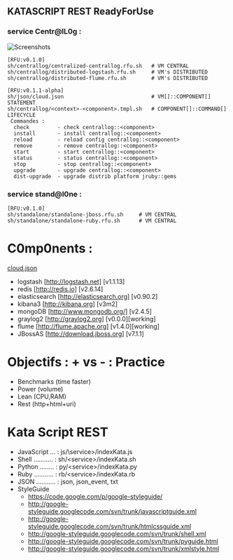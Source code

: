 ## KATASCRIPT REST ReadyForUse
### service Centr@lL0g :
  ![Screenshots](https://cacoo.com/diagrams/mTm79GTjCk8HGxsz-BE94C.png?t=1368912915182)
    
    [RFU:v0.1.0]
    sh/centrallog/centralized-centrallog.rfu.sh   # VM CENTRAL
    sh/centrallog/distributed-logstash.rfu.sh     # VM's DISTRIBUTED
    sh/centrallog/distributed-flume.rfu.sh        # VM's DISTRIBUTED
    
    [RFU:v0.1.1-alpha]
    sh/json/cloud.json                            # VM[]::COMPONENT[]       STATEMENT
    sh/centrallog/<context>-<component>.tmpl.sh   # COMPONENT[]::COMMAND[]  LIFECYCLE
     Commandes :
      check         - check centrallog::<component>
      install       - install centrallog::<component>
      reload        - reload config centrallog::<component>
      remove        - remove centrallog::<component>
      start         - start centrallog::<component>
      status        - status centrallog::<component>
      stop          - stop centrallog::<component>
      upgrade       - upgrade centrallog::<component>
      dist-upgrade  - upgrade distrib platform jruby::gems
  
### service stand@l0ne :
    
    [RFU:v0.1.0]
    sh/standalone/standalone-jboss.rfu.sh     # VM CENTRAL
    sh/standalone/standalone-ruby.rfu.sh      # VM CENTRAL

C0mp0nents :
==========================
  [cloud.json](https://github.com/Ardoise/KataScript/blob/master/sh/json/cloud.json)
  - logstash [http://logstash.net] [v1.1.13]
  - redis [http://redis.io] [v2.6.14]
  - elasticsearch [http://elasticsearch.org] [v0.90.2]
  - kibana3 [http://kibana.org] [v3m2]
  - mongoDB [http://www.mongodb.org/] [v2.4.5]
  - graylog2 [http://graylog2.org] [v0.0.0][working]
  - flume [http://flume.apache.org] [v1.4.0][working]
  - JBossAS [http://download.jboss.org] [v7.1.1]

Objectifs : + vs - : Practice 
=============================
  - Benchmarks  (time faster)
  - Power       (volume)
  - Lean        (CPU,RAM)
  - Rest        (http+html+uri)
  
Kata Script REST
================
  - JavaScript ... : js/\service\>/indexKata.js
  - Shell ........... : sh/\<service\>/indexKata.sh
  - Python ........ : py/\<service\>/indexKata.py
  - Ruby ........... : rb/\<service\>/indexKata.rb
  - JSON ........... : json, json_event, txt
  - StyleGuide
    - https://code.google.com/p/google-styleguide/
    - http://google-styleguide.googlecode.com/svn/trunk/javascriptguide.xml
    - http://google-styleguide.googlecode.com/svn/trunk/htmlcssguide.xml
    - http://google-styleguide.googlecode.com/svn/trunk/shell.xml
    - http://google-styleguide.googlecode.com/svn/trunk/pyguide.html
    - http://google-styleguide.googlecode.com/svn/trunk/xmlstyle.html
